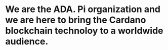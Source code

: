 # We are the ADA. Pi organization and we are here to bring the Cardano blockchain technoloy to a worldwide audience.
